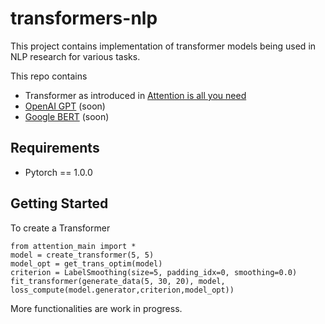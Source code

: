 # transformers-nlp
This project contains implementation of transformer models being used in NLP research for various tasks.

This repo contains
- Transformer as introduced in [Attention is all you need](https://arxiv.org/abs/1706.03762)
- [OpenAI GPT](https://blog.openai.com/language-unsupervised/) (soon)
- [Google BERT](https://arxiv.org/abs/1810.04805) (soon)

## Requirements
- Pytorch == 1.0.0

## Getting Started
To create  a Transformer
```
from attention_main import *   
model = create_transformer(5, 5)
model_opt = get_trans_optim(model)
criterion = LabelSmoothing(size=5, padding_idx=0, smoothing=0.0)
fit_transformer(generate_data(5, 30, 20), model, loss_compute(model.generator,criterion,model_opt))
```
More functionalities are work in progress. 
